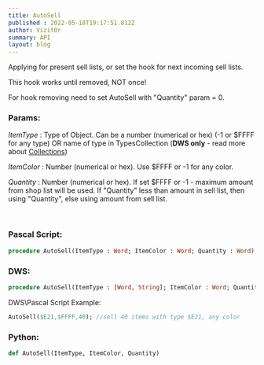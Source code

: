 ```yaml
---
title: AutoSell
published : 2022-05-18T19:17:51.812Z
author: Vizit0r
summary: API
layout: blog
---
```


 

Applying for present sell lists, or set the hook for next incoming sell lists.

This hook works until removed, NOT once!

For hook removing need to set AutoSell with "Quantity" param = 0.


### Params:

  *ItemType* : Type of Object. Can be a number (numerical or hex) (-1 or $FFFF for any type) OR name of type in TypesCollection (**DWS only** - read more about [Collections](../Collections)) 

  *ItemColor* : Number (numerical or hex). Use $FFFF or -1 for any color.

  *Quantity* : Number (numerical or hex). If set $FFFF or -1 - maximum amount from shop list will be used.  If "Quantity" less than amount in sell list, then using "Quantity", else using amount from sell list.


<br>

### Pascal Script:

```pascal
procedure AutoSell(ItemType : Word; ItemColor : Word; Quantity : Word);
```

### DWS:

```pascal
procedure AutoSell(ItemType : [Word, String]; ItemColor : Word; Quantity : Word)ж
```

DWS\Pascal Script Example:

```pascal
AutoSell($E21,$FFFF,40); //sell 40 items with type $E21, any color
```


### Python:

```python
def AutoSell(ItemType, ItemColor, Quantity)
```
